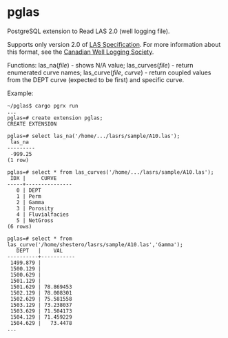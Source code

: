 # pglas
PostgreSQL extension to Read LAS 2.0 (well logging file).

Supports only version 2.0 of [LAS Specification](https://www.cwls.org/wp-content/uploads/2017/02/Las2_Update_Feb2017.pdf). For more information about this format, see the [Canadian Well Logging Society](http://www.cwls.org).

Functions:
las_na(_file_) - shows N/A value;
las_curves(_file_) - return enumerated curve names;
las_curve(_file_, _curve_) - return coupled values from the DEPT curve (expected to be first) and specific curve.

Example:
```
~/pglas$ cargo pgrx run
...
pglas=# create extension pglas;
CREATE EXTENSION

pglas=# select las_na('/home/.../lasrs/sample/A10.las');
 las_na  
---------
 -999.25
(1 row)

pglas=# select * from las_curves('/home/.../lasrs/sample/A10.las');
 IDX |     CURVE     
-----+---------------
   0 | DEPT
   1 | Perm
   2 | Gamma
   3 | Porosity
   4 | Fluvialfacies
   5 | NetGross
(6 rows)

pglas=# select * from las_curve('/home/shestero/lasrs/sample/A10.las','Gamma');
   DEPT   |    VAL    
----------+-----------
 1499.879 |          
 1500.129 |          
 1500.629 |          
 1501.129 |          
 1501.629 | 78.869453
 1502.129 | 78.008301
 1502.629 | 75.581558
 1503.129 | 73.238037
 1503.629 | 71.504173
 1504.129 | 71.459229
 1504.629 |   73.4478
...
```
